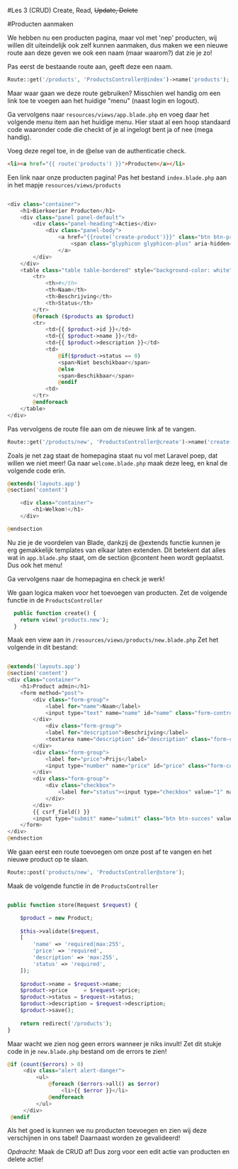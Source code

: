 #Les 3 (CRUD)
Create, Read, ~~Update, Delete~~

#Producten aanmaken

We hebben nu een producten pagina, maar vol met 'nep' producten, wij willen dit uiteindelijk ook zelf kunnen aanmaken, dus maken we een nieuwe route aan deze geven we ook een naam (maar waarom?) dat zie je zo!

Pas eerst de bestaande route aan, geeft deze een naam.

```php
Route::get('/products', 'ProductsController@index')->name('products');
```

Maar waar gaan we deze route gebruiken? Misschien wel handig om een link toe te voegen aan het huidige "menu" (naast login en logout).

Ga vervolgens naar `resources/views/app.blade.php` en voeg daar het volgende menu item aan het huidige menu. Hier staat al een hoop standaard code waaronder code die checkt of je al ingelogt bent ja of nee (mega handig).

Voeg deze regel toe, in de @else van de authenticatie check.

```html
<li><a href="{{ route('products') }}">Producten</a></li>
```

Een link naar onze producten pagina!
Pas het bestand `index.blade.php` aan in het mapje `resources/views/products`

```php

<div class="container">
    <h1>Bierkoerier Producten</h1>
    <div class="panel panel-default">
        <div class="panel-heading">Acties</div>
            <div class="panel-body">
                <a href="{{route('create-product')}}" class="btn btn-primary">
                    <span class="glyphicon glyphicon-plus" aria-hidden="true"></span> Product Toevoegen
                </a>
        </div>
    </div>
    <table class="table table-bordered" style="background-color: white">
        <tr>
            <th>#</th>
            <th>Naam</th>
            <th>Beschrijving</th>
            <th>Status</th>
        </tr>
        @foreach ($products as $product)
        <tr>
            <td>{{ $product->id }}</td>
            <td>{{ $product->name }}</td>
            <td>{{ $product->description }}</td>
            <td>
                @if($product->status == 0)
                <span>Niet beschikbaar</span>
                @else
                <span>Beschikbaar</span>
                @endif
            <td>
        </tr>
        @endforeach
    </table>
</div>
```

Pas vervolgens de route file aan om de nieuwe link af te vangen.

```php
Route::get('/products/new', 'ProductsController@create')->name('create-product');
```

Zoals je net zag staat de homepagina staat nu vol met Laravel poep, dat willen we niet meer! Ga naar `welcome.blade.php` maak deze leeg, en knal de volgende code erin.

```php
@extends('layouts.app')
@section('content')

	<div class="container">
		<h1>Welkom!</h1>
	</div>

@endsection

```

Nu zie je de voordelen van Blade, dankzij de @extends functie kunnen je erg gemakkelijk templates van elkaar laten extenden. Dit betekent dat alles wat in `app.blade.php` staat, om de section @content heen wordt geplaatst. Dus ook het menu!

Ga vervolgens naar de homepagina en check je werk!

We gaan logica maken voor het toevoegen van producten.
Zet de volgende functie in de `ProductsController`

```php
  public function create() {
    return view('products.new');
  }
```

Maak een view aan in `/resources/views/products/new.blade.php`
Zet het volgende in dit bestand:

```php

@extends('layouts.app')
@section('content')
<div class="container">
	<h1>Product admin</h1>
	<form method="post">
	    <div class="form-group">
	        <label for="name">Naam</label>
	        <input type="text" name="name" id="name" class="form-control"/>
	    </div>
	        <div class="form-group">
	        <label for="description">Beschrijving</label>
	        <textarea name="description" id="description" class="form-control"/></textarea>
	    </div>
	    <div class="form-group">
	        <label for="price">Prijs</label>
	        <input type="number" name="price" id="price" class="form-control"/>
	    </div>
	    <div class="form-group">
	        <div class="checkbox">
	            <label for="status"><input type="checkbox" value="1" name="status" checked>Actief</label>
	        </div>
	    </div>
	    {{ csrf_field() }}
	    <input type="submit" name="submit" class="btn btn-succes" value="Opslaan">
	</form>
</div>
@endsection

```

We gaan eerst een route toevoegen om onze post af te vangen en het nieuwe product op te slaan.

```php
Route::post('products/new', 'ProductsController@store');
```

Maak de volgende functie in de `ProductsController`

```php

public function store(Request $request) {

	$product = new Product;
	
	$this->validate($request,
	[
	    'name' => 'required|max:255',
	    'price' => 'required',
	    'description' => 'max:255',
	    'status' => 'required',
	]);
	
	$product->name = $request->name;
	$product->price 	= $request->price;
	$product->status = $request->status;
	$product->description = $request->description;
	$product->save();
	
	return redirect('/products');
}

```

Maar wacht we zien nog geen errors wanneer je niks invult!
Zet dit stukje code in je `new.blade.php` bestand om de errors te zien!

```php
@if (count($errors) > 0)
     <div class="alert alert-danger">
         <ul>
             @foreach ($errors->all() as $error)
                 <li>{{ $error }}</li>
             @endforeach
         </ul>
     </div>
 @endif
```

Als het goed is kunnen we nu producten toevoegen en zien wij deze verschijnen in ons tabel! Daarnaast worden ze gevalideerd!

*Opdracht:*
Maak de CRUD af! Dus zorg voor een edit actie van producten en delete actie!


